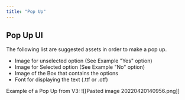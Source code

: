 ```yaml
---
title: "Pop Up"
---
```


## Pop Up UI

The following list are suggested assets in order to make a pop up.
- Image for unselected option (See Example "Yes" option)
- Image for Selected option (See Example "No" option)
- Image of the Box that contains the options
- Font for displaying the text (.ttf or .otf)

Example of a Pop Up from V3:
![[Pasted image 20220420140956.png]]